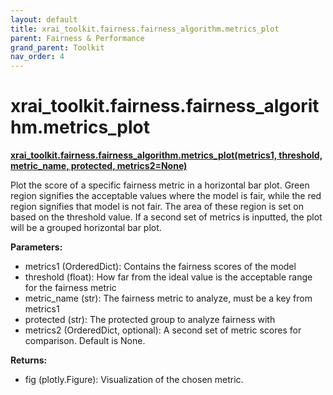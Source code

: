 ```yaml
---
layout: default
title: xrai_toolkit.fairness.fairness_algorithm.metrics_plot
parent: Fairness & Performance
grand_parent: Toolkit
nav_order: 4
---
```


# xrai_toolkit.fairness.fairness_algorithm.metrics_plot
**[xrai_toolkit.fairness.fairness_algorithm.metrics_plot(metrics1, threshold, metric_name, protected, metrics2=None)](https://github.com/gaberamolete/XRAIToolkit/blob/main/fairness/fairness_algorithm.py)**


Plot the score of a specific fairness metric in a horizontal bar plot. Green region signifies the acceptable values where the model is fair, while the red region signifies that model is not fair. The area of these region is set on based on the threshold value. If a second set of metrics is inputted, the plot will be a grouped horizontal bar plot.


**Parameters:**
-  metrics1 (OrderedDict): Contains the fairness scores of the model
- threshold (float): How far from the ideal value is the acceptable range for the fairness metric
- metric_name (str): The fairness metric to analyze, must be a key from metrics1
- protected (str): The protected group to analyze fairness with
- metrics2 (OrderedDict, optional): A second set of metric scores for comparison. Default is None.

**Returns:**
- fig (plotly.Figure): Visualization of the chosen metric.